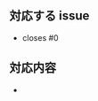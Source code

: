 ## 対応する issue

<!-- ここに対応するissue番号を書く。issue番号が99なら、「- closes #99」と書く。 -->

-   closes #0

## 対応内容

<!-- ここに対応した内容を書く。 -->

-

